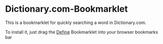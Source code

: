 # Dictionary.com-Bookmarklet
This is a bookmarklet for quickly searching a word in Dictionary.com. <p>To install it, just drag the <a class="bookmarklet" href="javascript:void (function(){try{var b=window.getSelection(),a=b?b.toString().replace(/(^\W+|\W+$)/g,''):'';if(!a){a=prompt('Enter a word to look up');if(!a)return}var c='https://www.dictionary.com/browse/'+encodeURIComponent(a)+'?s=t';window.open(c)}catch(d){alert('Oops:\n'+d.message)}})();">Define</a> Bookmarklet into your browser bookmarks bar
